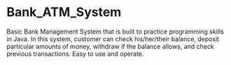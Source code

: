 # Bank_ATM_System

Basic Bank Management System that is built to practice programming skills in Java. In this system, customer can check his/her/their balance, deposit particular amounts of money, withdraw if the balance allows, and check previous transactions. Easy to use and operate. 
